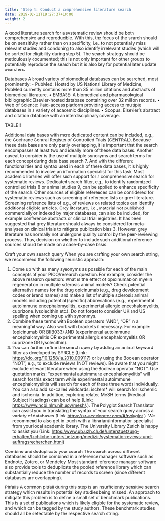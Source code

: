 ```yaml
---
title: 'Step 4: Conduct a comprehensive literature search'
date: 2019-02-11T19:27:37+10:00
weight: 2
---
```



A good literature search for a systematic review should be both comprehensive and reproducible. With this, the focus of the search should be on sensitivity rather than on specificity, i.e., to not potentially miss relevant studies and condoning to also identify irrelevant studies (which will be sorted for eligibility during step 5). The search strategy should be meticulously documented; this is not only important for other groups to potentially reproduce the search but it is also key for potential later update searches.

Databases
A broad variety of biomedical databases can be searched, most prominently:
• PubMed: Hosted by US National Library of Medicine, PubMed currently contains more than 35 million citations and abstracts of biomedical literature.
• EMBASE: A biomedical and pharmacological bibliographic Elsevier-hosted database containing over 32 million records.
• Web of Science: Paid-access platform providing access to multiple databases in a variety of academic disciplines.
• Scopus: Elsevier’s abstract and citation database with an interdisciplinary coverage.

TABLE!!

Additional data bases with more dedicated content can be included, e.g., the Cochrane Central Register of Controlled Trials (CENTRAL). Because these data bases are only partly overlapping, it is important that the search encompasses at least two and ideally more of these data bases. Another caveat to consider is the use of multiple synonyms and search terms for each concept during data base search 7. And with the different functionalities and syntax used in each of these data bases, it is highly recommended to involve an information specialist for this task. Most academic libraries will offer such support for a comprehensive search for systematic reviews. Dedicated search filter, e.g., to identify randomized controlled trials 8 or animal studies 9, can be applied to enhance specificity of the search.
Other sources of eligible references can be considered for systematic reviews such as screening of reference lists or grey literature. Screening reference lists of e.g., of reviews on related topics can identify additional eligible articles. Grey literature, i.e., material not published commercially or indexed by major databases, can also be included, for example conference abstracts or clinical trial registries. It has been suggested that grey literature should always be considered for meta-analyses on clinical trials to mitigate publication bias 3. However, grey literature has normally not undergone quality control by the peer-reviewing process. Thus, decision on whether to include such additional reference sources should be made on a case-by-case basis.

Craft your own search query
When you are crafting your own search string, we recommend the following heuristic approach:
1) Come up with as many synonyms as possible for each of the main concepts of your PICO/research question. For example, consider the above research question: What is the effect of opicinumab on myelin regeneration in multiple sclerosis animal models? Check potential alternative names for the drug opicinumab  (e.g., drug development codes or brand names) and make a list of multiple sclerosis animal models including potential (specific) abbreviations (e.g., experimental autoimmune encephalomyelitis, experimental allergic encephalomyelitis, cuprizone, lysolecithin etc.). Do not forget to consider UK and US spelling when coming up with synonmys.
2) Combine these terms with Boolean operators “AND”, “OR” in a meaningful way. Also work with brackets if necessary. For example: (opicinumab OR BIIB033) AND (experimental autoimmune encephalomyelitis OR experimental allergic encephalomyelitis OR cuprizone OR lysolecithin).
3) You can further refine the search query by adding an animal keyword filter as developed by SYRCLE (Link: https://doi.org/10.1258/la.2010.009117) or by using the Boolean operator “NOT”, e.g., to exclude reviews (NOT reviews). Be aware that you might exclude relevant literature when using the Boolean operator “NOT”. Use quotation marks: “experimental autoimmune encephalomyelitis” will search for this exact term while experimental autoimmune encephalomyelitis will search for each of these three words individually. You can also add so-called wildcards: ischem* will search for ischemic and ischemia.
In addition, exploring related MeSH terms (Medical Subject Headings) can be of help (Link: https://www.ncbi.nlm.nih.gov/mesh/.). The Polyglot Search Translator can assist you in translating the syntax of your search query across a variety of databases (Link: https://sr-accelerator.com/#/polyglot ).
We recommend to also get in touch with a librarian/information specialist from your local academic library. The University Library Zurich is happy to assist you (Link: https://www.ub.uzh.ch/de/unterstuetzung-erhalten/fachliche-unterstuetzung/medizin/systematic-reviews-und-auftragsrecherchen.html) 

Combine and deduplicate your search
The search across different databases should be combined in a reference manager software such as Endnote, Zotero, or Mendeley. Most standard reference manager software also provide tools to deduplicate the pooled reference library which can substantially reduce the number of records to screen (since different databases are overlapping).

Pitfalls
A common pitfall during this step is an insufficiently sensitive search strategy which results in potential key studies being missed. An approach to mitigate this problem is to define a small set of benchmark publications. This is a set of publications which is likely eligible for the systematic review, and which can be tagged by the study authors. These benchmark studies should all be detectable by the respective search string.


